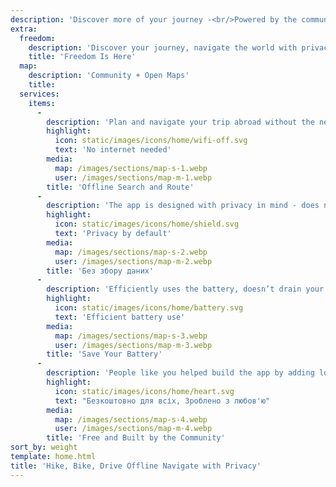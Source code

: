 ```yaml
---
description: 'Discover more of your journey -<br/>Powered by the community'
extra:
  freedom:
    description: 'Discover your journey, navigate the world with privacy and community at the forefront.'
    title: 'Freedom Is Here'
  map:
    description: 'Community + Open Maps'
    title:
  services:
    items:
      - 
        description: 'Plan and navigate your trip abroad without the need for mobile data, and search waypoints while on a distant hike.'
        highlight:
          icon: static/images/icons/home/wifi-off.svg
          text: 'No internet needed'
        media:
          map: /images/sections/map-s-1.webp
          user: /images/sections/map-m-1.webp
        title: 'Offline Search and Route'
      - 
        description: 'The app is designed with privacy in mind - does not identify people, does not track you, and does not collect any information.'
        highlight:
          icon: static/images/icons/home/shield.svg
          text: 'Privacy by default'
        media:
          map: /images/sections/map-s-2.webp
          user: /images/sections/map-m-2.webp
        title: 'Без збору даних'
      - 
        description: 'Efficiently uses the battery, doesn’t drain your battery like other navigation apps.'
        highlight:
          icon: static/images/icons/home/battery.svg
          text: 'Efficient battery use'
        media:
          map: /images/sections/map-s-3.webp
          user: /images/sections/map-m-3.webp
        title: 'Save Your Battery'
      - 
        description: 'People like you helped build the app by adding locations to <span class="text-icon"><svg viewBox="0 0 19 19"><use href="#icon-open-street-map"></use></svg> [OpenStreetMap](https://openstreetmap.org)</span>, giving feedback on features, and contributing code on Codeberg in the open-source community.'
        highlight:
          icon: static/images/icons/home/heart.svg
          text: "Безкоштовно для всіх, Зроблено з любов'ю"
        media:
          map: /images/sections/map-s-4.webp
          user: /images/sections/map-m-4.webp
        title: 'Free and Built by the Community'
sort_by: weight
template: home.html
title: 'Hike, Bike, Drive Offline Navigate with Privacy'
---
```

